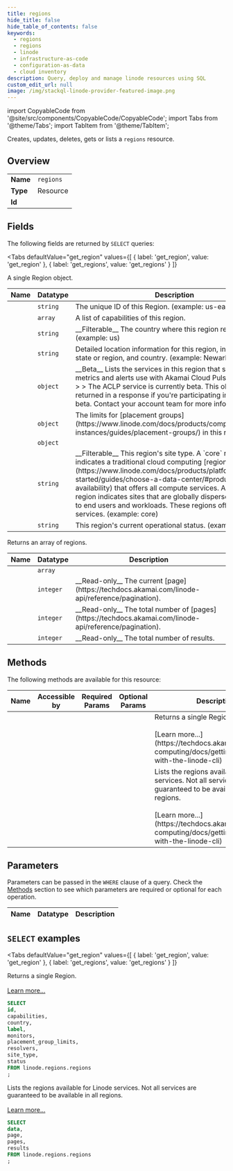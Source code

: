 ```yaml
--- 
title: regions
hide_title: false
hide_table_of_contents: false
keywords:
  - regions
  - regions
  - linode
  - infrastructure-as-code
  - configuration-as-data
  - cloud inventory
description: Query, deploy and manage linode resources using SQL
custom_edit_url: null
image: /img/stackql-linode-provider-featured-image.png
---
```


import CopyableCode from '@site/src/components/CopyableCode/CopyableCode';
import Tabs from '@theme/Tabs';
import TabItem from '@theme/TabItem';

Creates, updates, deletes, gets or lists a <code>regions</code> resource.

## Overview
<table><tbody>
<tr><td><b>Name</b></td><td><code>regions</code></td></tr>
<tr><td><b>Type</b></td><td>Resource</td></tr>
<tr><td><b>Id</b></td><td><CopyableCode code="linode.regions.regions" /></td></tr>
</tbody></table>

## Fields

The following fields are returned by `SELECT` queries:

<Tabs
    defaultValue="get_region"
    values={[
        { label: 'get_region', value: 'get_region' },
        { label: 'get_regions', value: 'get_regions' }
    ]}
>
<TabItem value="get_region">

A single Region object.

<table>
<thead>
    <tr>
    <th>Name</th>
    <th>Datatype</th>
    <th>Description</th>
    </tr>
</thead>
<tbody>
<tr>
    <td><CopyableCode code="id" /></td>
    <td><code>string</code></td>
    <td>The unique ID of this Region. (example: us-east)</td>
</tr>
<tr>
    <td><CopyableCode code="capabilities" /></td>
    <td><code>array</code></td>
    <td>A list of capabilities of this region.</td>
</tr>
<tr>
    <td><CopyableCode code="country" /></td>
    <td><code>string</code></td>
    <td>__Filterable__ The country where this region resides. (example: us)</td>
</tr>
<tr>
    <td><CopyableCode code="label" /></td>
    <td><code>string</code></td>
    <td>Detailed location information for this region, including city, state or region, and country. (example: Newark, NJ, USA)</td>
</tr>
<tr>
    <td><CopyableCode code="monitors" /></td>
    <td><code>object</code></td>
    <td>__Beta__ Lists the services in this region that support metrics and alerts use with Akamai Cloud Pulse (ACLP).  &gt; 📘 &gt; &gt; The ACLP service is currently beta. This object is only returned in a response if you're participating in the ACLP beta. Contact your account team for more information.</td>
</tr>
<tr>
    <td><CopyableCode code="placement_group_limits" /></td>
    <td><code>object</code></td>
    <td>The limits for [placement groups](https://www.linode.com/docs/products/compute/compute-instances/guides/placement-groups/) in this region.</td>
</tr>
<tr>
    <td><CopyableCode code="resolvers" /></td>
    <td><code>object</code></td>
    <td></td>
</tr>
<tr>
    <td><CopyableCode code="site_type" /></td>
    <td><code>string</code></td>
    <td>__Filterable__ This region's site type. A `core` region indicates a traditional cloud computing [region](https://www.linode.com/docs/products/platform/get-started/guides/choose-a-data-center/#product-availability) that offers all compute services. A `distributed` region indicates sites that are globally dispersed to be closer to end users and workloads. These regions offer limited services. (example: core)</td>
</tr>
<tr>
    <td><CopyableCode code="status" /></td>
    <td><code>string</code></td>
    <td>This region's current operational status. (example: ok)</td>
</tr>
</tbody>
</table>
</TabItem>
<TabItem value="get_regions">

Returns an array of regions.

<table>
<thead>
    <tr>
    <th>Name</th>
    <th>Datatype</th>
    <th>Description</th>
    </tr>
</thead>
<tbody>
<tr>
    <td><CopyableCode code="data" /></td>
    <td><code>array</code></td>
    <td></td>
</tr>
<tr>
    <td><CopyableCode code="page" /></td>
    <td><code>integer</code></td>
    <td>__Read-only__ The current [page](https://techdocs.akamai.com/linode-api/reference/pagination).</td>
</tr>
<tr>
    <td><CopyableCode code="pages" /></td>
    <td><code>integer</code></td>
    <td>__Read-only__ The total number of [pages](https://techdocs.akamai.com/linode-api/reference/pagination).</td>
</tr>
<tr>
    <td><CopyableCode code="results" /></td>
    <td><code>integer</code></td>
    <td>__Read-only__ The total number of results.</td>
</tr>
</tbody>
</table>
</TabItem>
</Tabs>

## Methods

The following methods are available for this resource:

<table>
<thead>
    <tr>
    <th>Name</th>
    <th>Accessible by</th>
    <th>Required Params</th>
    <th>Optional Params</th>
    <th>Description</th>
    </tr>
</thead>
<tbody>
<tr>
    <td><a href="#get_region"><CopyableCode code="get_region" /></a></td>
    <td><CopyableCode code="select" /></td>
    <td></td>
    <td></td>
    <td>Returns a single Region.<br /><br />[Learn more...](https://techdocs.akamai.com/cloud-computing/docs/getting-started-with-the-linode-cli)</td>
</tr>
<tr>
    <td><a href="#get_regions"><CopyableCode code="get_regions" /></a></td>
    <td><CopyableCode code="select" /></td>
    <td></td>
    <td></td>
    <td>Lists the regions available for Linode services. Not all services are guaranteed to be available in all regions.<br /><br />[Learn more...](https://techdocs.akamai.com/cloud-computing/docs/getting-started-with-the-linode-cli)</td>
</tr>
</tbody>
</table>

## Parameters

Parameters can be passed in the `WHERE` clause of a query. Check the [Methods](#methods) section to see which parameters are required or optional for each operation.

<table>
<thead>
    <tr>
    <th>Name</th>
    <th>Datatype</th>
    <th>Description</th>
    </tr>
</thead>
<tbody>
</tbody>
</table>

## `SELECT` examples

<Tabs
    defaultValue="get_region"
    values={[
        { label: 'get_region', value: 'get_region' },
        { label: 'get_regions', value: 'get_regions' }
    ]}
>
<TabItem value="get_region">

Returns a single Region.<br /><br />[Learn more...](https://techdocs.akamai.com/cloud-computing/docs/getting-started-with-the-linode-cli)

```sql
SELECT
id,
capabilities,
country,
label,
monitors,
placement_group_limits,
resolvers,
site_type,
status
FROM linode.regions.regions
;
```
</TabItem>
<TabItem value="get_regions">

Lists the regions available for Linode services. Not all services are guaranteed to be available in all regions.<br /><br />[Learn more...](https://techdocs.akamai.com/cloud-computing/docs/getting-started-with-the-linode-cli)

```sql
SELECT
data,
page,
pages,
results
FROM linode.regions.regions
;
```
</TabItem>
</Tabs>
